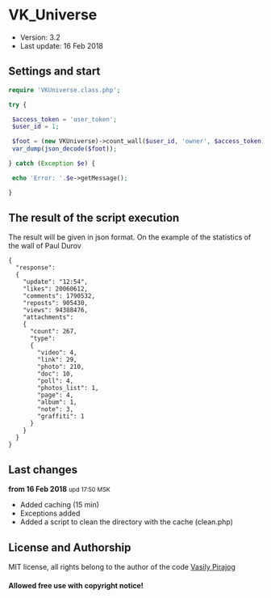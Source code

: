 # VK_Universe 
* Version: 3.2
* Last update: 16 Feb 2018
## Settings and start
``` php
require 'VKUniverse.class.php';

try {

 $access_token = 'user_token'; 
 $user_id = 1; 

 $foot = (new VKUniverse)->count_wall($user_id, 'owner', $access_token); // all || owner [ posts ]
 var_dump(json_decode($foot));

} catch (Exception $e) {

 echo 'Error: '.$e->getMessage();

}
```
## The result of the script execution

The result will be given in json format. On the example of the statistics of the wall of Paul Durov
``` 
{
  "response": 
  {
    "update": "12:54",
    "likes": 20060612,
    "comments": 1790532,
    "reposts": 905430,
    "views": 94388476,
    "attachments": 
    {
      "count": 267,
      "type": 
      {
        "video": 4,
        "link": 29,
        "photo": 210,
        "doc": 10,
        "poll": 4,
        "photos_list": 1,
        "page": 4,
        "album": 1,
        "note": 3,
        "graffiti": 1
      }
    }
  }
}

```
## Last changes 
<b> from 16 Feb 2018</b> <small>upd 17:50 MSK</small>
* Added caching (15 min)
* Exceptions added
* Added a script to clean the directory with the cache (clean.php)

## License and Authorship

MIT license, all rights belong to the author of the code <a target="_blank" href="https://vk.com/wnull">Vasily Pirajog</a>

<h4>Allowed free use with copyright notice!</h4>
